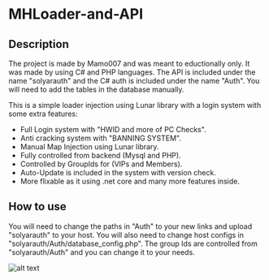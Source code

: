 # MHLoader-and-API

## Description

The project is made by Mamo007 and was meant to eductionally only. It was made by using C# and PHP languages.
The API is included under the name "solyarauth" and the C# auth is included under the name "Auth".
You will need to add the tables in the database manually.

This is a simple loader injection using Lunar library with a login system with some extra features:

- Full Login system with "HWID and more of PC Checks".
- Anti cracking system with "BANNING SYSTEM".
- Manual Map Injection using Lunar library.
- Fully controlled from backend (Mysql and PHP).
- Controlled by GroupIds for (VIPs and Members).
- Auto-Update is included in the system with version check.
- More flixable as it using .net core and many more features inside.

## How to use

You will need to change the paths in "Auth" to your new links and upload "solyarauth" to your host.
You will also need to change host configs in "solyarauth/Auth/database_config.php".
The group Ids are controlled from "solyarauth/Auth" and you can change it to your needs.

![alt text](https://i.imgur.com/UctjvUA.png)
